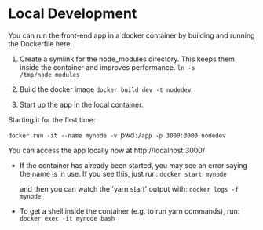 # Local Development

You can run the front-end app in a docker container by building and running the Dockerfile here.

1. Create a symlink for the node_modules directory. This keeps them inside the container and improves performance.
`ln -s /tmp/node_modules`

2. Build the docker image
`docker build dev -t nodedev`

3. Start up the app in the local container.

  Starting it for the first time:

  `docker run -it --name mynode -v `pwd`:/app -p 3000:3000 nodedev`

You can access the app locally now at http://localhost:3000/

* If the container has already been started, you may see an error saying the name is in use.
  If you see this, just run:
  `docker start mynode`

  and then you can watch the 'yarn start' output with:
  `docker logs -f mynode`

* To get a shell inside the container (e.g. to run yarn commands), run: `docker exec -it mynode bash`
